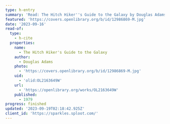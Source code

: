 ```yaml
---
type: h-entry
summary: 'Read: The Hitch Hiker''s Guide to the Galaxy by Douglas Adams'
featured: 'https://covers.openlibrary.org/b/id/12986869-M.jpg'
date: '2023-09-16'
read-of:
  type:
    - h-cite
  properties:
    name:
      - The Hitch Hiker's Guide to the Galaxy
    author:
      - Douglas Adams
    photo:
      - 'https://covers.openlibrary.org/b/id/12986869-M.jpg'
    uid:
      - 'olid:OL2163649W'
    url:
      - 'https://openlibrary.org/works/OL2163649W'
    published:
      - 1979
progress: finished
updated: '2023-09-19T02:18:42.925Z'
client_id: 'https://sparkles.sploot.com/'
---
```


